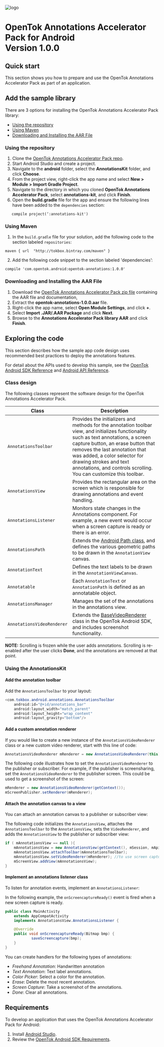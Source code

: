 ![logo](../tokbox-logo.png)

# OpenTok Annotations Accelerator Pack for Android<br/>Version 1.0.0

## Quick start

This section shows you how to prepare and use the OpenTok Annotations Accelerator Pack as part of an application.

## Add the sample library

There are 3 options for installing the OpenTok Annotations Accelerator Pack library:

  - [Using the repository](#using-the-repository)
  - [Using Maven](#using-maven)
  - [Downloading and Installing the AAR File](#downloading-and-installing-the-aar-file)


### Using the repository

1. Clone the [OpenTok Annotations Accelerator Pack repo](https://github.com/opentok/annotation-acc-pack).
2. Start Android Studio and create a project.
3. Navigate to the **android** folder, select the **AnnotationsKit** folder, and click **Choose**.
4. From the project view, right-click the app name and select **New > Module > Import Gradle Project**.
5. Navigate to the directory in which you cloned **OpenTok Annotations Accelerator Pack**, select **annotations-kit**, and click **Finish**.
6. Open the **build.gradle** file for the app and ensure the following lines have been added to the `dependencies` section:
```
   compile project(‘:annotations-kit')
```

### Using Maven

1. In the `build.gradle` file for your solution, add the following code to the section labeled `repositories`:

  ```
  maven { url  "http://tokbox.bintray.com/maven" }
  ```

2. Add the following code snippet to the section labeled 'dependencies’:

  ```
  compile 'com.opentok.android:opentok-annotations:1.0.0'
  ```

### Downloading and Installing the AAR File

1.  Download the [OpenTok Annotations Accelerator Pack zip file](https://s3.amazonaws.com/artifact.tokbox.com/solution/rel/annotations/android/opentok-annotations-1.0.0.zip) containing the AAR file and documentation,
1. Extract the **opentok-annotations-1.0.0.aar** file.
2.  Right-click the app name, select **Open Module Settings**, and click **+**.
3.  Select **Import .JAR/.AAR Package** and click **Next**.
4.  Browse to the **Annotations Accelerator Pack library AAR** and click **Finish**.


## Exploring the code

This section describes how the sample app code design uses recommended best practices to deploy the annotations features.

For detail about the APIs used to develop this sample, see the [OpenTok Android SDK Reference](https://tokbox.com/developer/sdks/android/reference/) and [Android API Reference](http://developer.android.com/reference/packages.html).

### Class design

The following classes represent the software design for the OpenTok Annotations Accelerator Pack.

| Class        | Description  |
| ------------- | ------------- |
| `AnnotationsToolbar`   | Provides the initializers and methods for the annotation toolbar view, and initializes functionality such as text annotations, a screen capture button, an erase button that removes the last annotation that was added, a color selector for drawing strokes and text annotations, and controls scrolling. You can customize this toolbar. |
| `AnnotationsView`   | Provides the rectangular area on the screen which is responsible for drawing annotations and event handling. |
| `AnnotationsListener`   | Monitors state changes in the Annotations component. For example, a new event would occur when a screen capture is ready or there is an error. |
| `AnnotationsPath`   | Extends the [Android Path class](https://developer.android.com/reference/android/graphics/Path.html), and defines the various geometric paths to be drawn in the `AnnotationView` canvas. |
| `AnnotationText`   | Defines the text labels to be drawn in the `AnnotationViewCanvas`. |
| `Annotatable`   | Each `AnnotationText` or `AnnotationPath` is defined as an annotatable object. |
| `AnnotationsManager`   | Manages the set of the annotations in the annotations view. |
| `AnnotationsVideoRenderer`   | Extends the [BaseVideoRenderer](https://tokbox.com/developer/sdks/android/reference/com/opentok/android/BaseVideoRenderer.html) class in the OpenTok Android SDK, and includes screenshot functionality. |

**NOTE:** Scrolling is frozen while the user adds annotations. Scrolling is re-enabled after the user clicks **Done**, and the annotations are removed at that point.


### Using the AnnotationsKit


#### Add the annotation toolbar

Add the `AnnotationsToolbar` to your layout:</p>

```java
<com.tokbox.android.annotations.AnnotationsToolbar
    android:id="@+id/annotations_bar"
    android:layout_width="match_parent"
    android:layout_height="wrap_content"
    android:layout_gravity="bottom"/>
```


#### Add a custom annotation renderer

If you would like to create a new instance of the `AnnotationsVideoRenderer` class or a new custom video renderer, start with this line of code:

```java
AnnotationsVideoRenderer mRenderer = new AnnotationsVideoRenderer(this);
```


The following code illustrates how to set the `AnnotationsVideoRenderer` to the publisher or subscriber. For example, if the publisher is screensharing, set the `AnnotationsVideoRenderer` to the publisher screen. This could be used to get a screenshot of the screen:

```java
mRenderer = new AnnotationsVideoRenderer(getContext());
mScreenPublisher.setRenderer(mRenderer);
```

#### Attach the annotation canvas to a view

You can attach an annotation canvas to a publisher or subscriber view:

The following code initializes the `AnnotationsView`, attaches the `AnnotationsToolbar` to the `AnnotationsView`, sets the `VideoRenderer`, and adds the `AnnotationsView` to the publisher or subscriber view:


```java
if ( mAnnotationsView == null ){
    mAnnotationsView = new AnnotationsView(getContext(), mSession, mApiKey)
    mAnnotationsView.attachToolbar(mAnnotationsToolbar);
    mAnnotationsView.setVideoRenderer(mRenderer); //to use screen capture
    mScreenView.addView(mAnnotationsView);
}
```

#### Implement an annotations listener class

To listen for annotation events, implement an `AnnotationsListener`:

In the following example, the `onScreencaptureReady()` event is fired when a new screen capture is ready.

```java
public class MainActivity
    extends AppCompatActivity
    implements AnnotationsView.AnnotationsListener {

	@Override
	public void onScreencaptureReady(Bitmap bmp) {
    		saveScreencapture(bmp);
	}
}
```


You can create handlers for the following types of annotations:
  - _Freehand Annotation_: Handwritten annotation
  - _Text Annotation_: Text label annotations.
  - _Color Picker_: Select a color for the annotation.
  - _Erase_: Delete the most recent annotation.
  - _Screen Capture_: Take a screenshot of the annotations.
  - _Done_: Clear all annotations.

## Requirements

To develop an application that uses the OpenTok Annotations Accelerator Pack for Android:

  1. Install [Android Studio](http://developer.android.com/intl/es/sdk/index.html).
  2. Review the [OpenTok Android SDK Requirements](https://tokbox.com/developer/sdks/android/#developerandclientrequirements).
